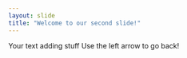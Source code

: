 ```yaml
---
layout: slide
title: "Welcome to our second slide!"
---
```


Your text adding stuff
Use the left arrow to go back!
